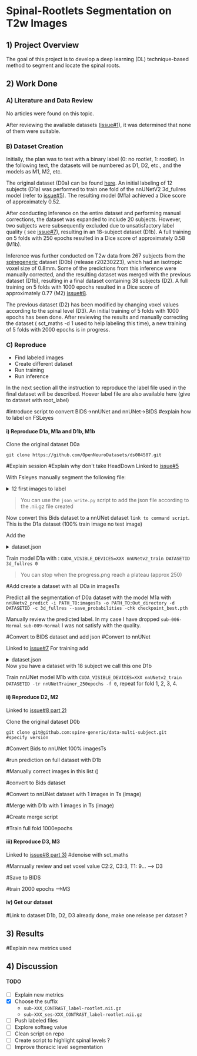 # Spinal-Rootlets Segmentation on T2w Images

## 1) Project Overview

The goal of this project is to develop a deep learning (DL) technique-based method to segment and locate the spinal
roots.

## 2) Work Done

### A) Literature and Data Review

No articles were found on this topic.

After reviewing the available
datasets ([issue#1](https://github.com/ivadomed/model-spinal-rootlets/issues/1#issue-1706345176)), it was determined
that none of them were suitable.

### B) Dataset Creation

Initially, the plan was to test with a binary label (0: no rootlet, 1: rootlet). In the following text, the datasets
will be numbered as D1, D2, etc., and the models as M1, M2, etc.

The original dataset (D0a) can be found [here](https://openneuro.org/datasets/ds004507/versions/1.0.1). An initial labeling of
12 subjects (D1a) was performed to train one fold of the nnUNetV2 3d_fullres model (refer
to [issue#5](https://github.com/ivadomed/model-spinal-rootlets/issues/5)). The resulting model (M1a) achieved a Dice
score of approximately 0.52.

After conducting inference on the entire dataset and performing manual corrections, the dataset was expanded to include
20 subjects. However, two subjects were subsequently excluded due to unsatisfactory label quality (
see [issue#7](https://github.com/ivadomed/model-spinal-rootlets/issues/7)), resulting in an 18-subject dataset (D1b). A
full training on 5 folds with 250 epochs resulted in a Dice score of approximately 0.58 (M1b).

Inference was further conducted on T2w data from 267 subjects from
the [spinegeneric](https://github.com/spine-generic/data-multi-subject#spine-generic-public-database-multi-subject)
dataset (D0b) (release r20230223), which had an isotropic voxel size of 0.8mm. Some of the predictions from this inference were
manually corrected, and the resulting dataset was merged with the previous dataset (D1b), resulting in a final dataset
containing 38 subjects (D2). A full training on 5 folds with 1000 epochs resulted in a Dice score of approximately
0.77 (M2) [issue#8](https://github.com/ivadomed/model-spinal-rootlets/issues/8).

The previous dataset (D2) has been modified by changing voxel values according to the spinal level (D3). An initial
training of 5 folds with 1000 epochs has been done. After reviewing the results and manually correcting the dataset (
sct_maths -d 1 used to help labeling this time), a new training of 5 folds with 2000 epochs is in progress.

### C) Reproduce
- Find labeled images 
- Create different dataset 
- Run training 
- Run inference 

In the next section all the instruction to reproduce the label file used in the final dataset will be described. Hoever label file are also available here (give to dataset with root_label)

#introduce script to convert BIDS->nnUNet and nnUNet->BIDS
#explain how to label on FSLeyes 

#### i) Reproduce D1a, M1a and D1b, M1b
Clone the original dataset D0a
```
git clone https://github.com/OpenNeuroDatasets/ds004507.git
```
#Explain session
#Explain why don't take HeadDown 
Linked to [issue#5](https://github.com/ivadomed/model-spinal-rootlets/issues/5)

With Fsleyes manually segment the following file: 
<details>
<summary>12 first images to label</summary>
```
sub-002_ses-headNormal_T2w_root-manual.nii.gz	
sub-002_ses-headUp_T2w_root-manual.nii.gz	
sub-003_ses-headNormal_T2w_root-manual.nii.gz
sub-003_ses-headUp_T2w_root-manual.nii.gz
sub-004_ses-headNormal_T2w_root-manual.nii.gz	
sub-004_ses-headUp_T2w_root-manual.nii.gz
sub-005_ses-headNormal_T2w_root-manual.nii.gz
sub-005_ses-headUp_T2w_root-manual.nii.gz
sub-006_ses-headNormal_T2w_root-manual.nii.gz
sub-006_ses-headUp_T2w_root-manual.nii.gz
sub-007_ses-headNormal_T2w_root-manual.nii.gz
```
</details>

> You can use the `json_write.py` script to add the json file according to the .nii.gz file created

Now convert this Bids dataset to a nnUNet dataset `link to command script`. 
This is the D1a dataset (100% train image no test image)

Add the 
<details>
<summary>dataset.json</summary>
```
{
    "channel_names": {
        "0": "T2w"
    },
    "labels": {
        "background": 0,
        "label": 1
    },
    "numTraining": 12,
    "file_ending": ".nii.gz",
    "overwrite_image_reader_writer": "SimpleITKIO"
}
```
</details>

Train model D1a with : `CUDA_VISIBLE_DEVICES=XXX nnUNetv2_train DATASETID 3d_fullres 0`

> You can stop when the progress.png reach a plateau (approx 250)

#Add create a dataset with all D0a in imagesTs

Predict all the segmentation of D0a dataset with the model M1a with `nnUNetv2_predict -i PATH_TO:imagesTs -o PATH_TO:Out_directory -d DATASETID -c 3d_fullres --save_probabilities -chk checkpoint_best.pth`

Manually review the predicted label. In my case I have dropped `sub-006-Normal` `sub-009-Normal` I was not satisfy with the quality. 

#Convert to BIDS dataset and add json
#Convert to nnUNet

Linked to [issue#7](https://github.com/ivadomed/model-spinal-rootlets/issues/7)
For training add
<details>
<summary>dataset.json</summary>
```
{
    "channel_names": {
        "0": "T2w"
    },
    "labels": {
        "background": 0,
        "label": 1
    },
    "numTraining": 18,
    "file_ending": ".nii.gz",
    "overwrite_image_reader_writer": "SimpleITKIO"
}
```
</details>
Now you have a dataset with 18 subject we call this one D1b


Train nnUNet model M1b with `CUDA_VISIBLE_DEVICES=XXX nnUNetv2_train DATASETID -tr nnUNetTrainer_250epochs -f 0`, repeat for fold 1, 2, 3, 4.

#### ii) Reproduce D2, M2 

Linked to [issue#8 part 2)](https://github.com/ivadomed/model-spinal-rootlets/issues/8)

Clone the original dataset D0b
```
git clone git@github.com:spine-generic/data-multi-subject.git
#specify version
```
#Convert Bids to nnUNet 100% imagesTs

#run prediction on full dataset with D1b 

#Manually correct images in this list ()

#convert to Bids dataset 

#Convert to nnUNet dataset with 1 images in Ts (image)

#Merge with D1b with 1 images in Ts (image)

#Create merge script

#Train full fold 1000epochs 

#### iii) Reproduce D3, M3

Linked to [issue#8 part 3)](https://github.com/ivadomed/model-spinal-rootlets/issues/8)
#denoise with sct_maths

#Mannually review and set voxel value C2:2, C3:3, T1: 9... --> D3

#Save to BIDS 

#train 2000 epochs -->M3

#### iv) Get our dataset 

#Link to dataset D1b, D2, D3 already done, make one release per dataset ? 

## 3) Results 
#Explain new metrics used 

## 4) Discussion
#### TODO
- [ ] Explain new metrics 
- [x] Choose the suffix 
  - `sub-XXX_CONTRAST_label-rootlet.nii.gz`
  - `sub-XXX_ses-XXX_CONTRAST_label-rootlet.nii.gz`
- [ ] Push labeled files 
- [ ] Explore softseg value 
- [ ] Clean script on repo
- [ ] Create script to highlight spinal levels ?
- [ ] Improve thoracic level segmentation 